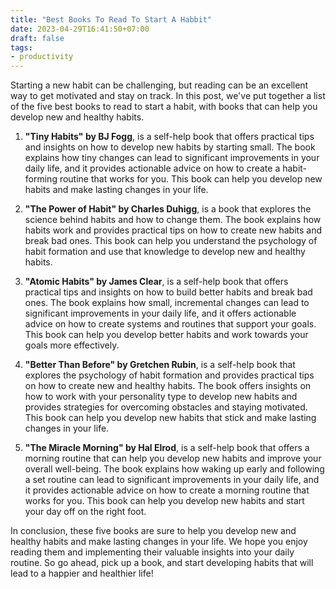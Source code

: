 ```yaml
---
title: "Best Books To Read To Start A Habbit"
date: 2023-04-29T16:41:50+07:00
draft: false
tags: 
- productivity
---
```


Starting a new habit can be challenging, but reading can be an excellent way to get motivated and stay on track. In this post, we've put together a list of the five best books to read to start a habit, with books that can help you develop new and healthy habits.

1. **"Tiny Habits" by BJ Fogg**, is a self-help book that offers practical tips and insights on how to develop new habits by starting small. The book explains how tiny changes can lead to significant improvements in your daily life, and it provides actionable advice on how to create a habit-forming routine that works for you. This book can help you develop new habits and make lasting changes in your life.

2. **"The Power of Habit" by Charles Duhigg**, is a book that explores the science behind habits and how to change them. The book explains how habits work and provides practical tips on how to create new habits and break bad ones. This book can help you understand the psychology of habit formation and use that knowledge to develop new and healthy habits.

3. **"Atomic Habits" by James Clear**, is a self-help book that offers practical tips and insights on how to build better habits and break bad ones. The book explains how small, incremental changes can lead to significant improvements in your daily life, and it offers actionable advice on how to create systems and routines that support your goals. This book can help you develop better habits and work towards your goals more effectively.

4. **"Better Than Before" by Gretchen Rubin**, is a self-help book that explores the psychology of habit formation and provides practical tips on how to create new and healthy habits. The book offers insights on how to work with your personality type to develop new habits and provides strategies for overcoming obstacles and staying motivated. This book can help you develop new habits that stick and make lasting changes in your life.

5. **"The Miracle Morning" by Hal Elrod**, is a self-help book that offers a morning routine that can help you develop new habits and improve your overall well-being. The book explains how waking up early and following a set routine can lead to significant improvements in your daily life, and it provides actionable advice on how to create a morning routine that works for you. This book can help you develop new habits and start your day off on the right foot.

In conclusion, these five books are sure to help you develop new and healthy habits and make lasting changes in your life. We hope you enjoy reading them and implementing their valuable insights into your daily routine. So go ahead, pick up a book, and start developing habits that will lead to a happier and healthier life!